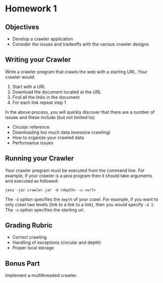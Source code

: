 # Homework 1

## Objectives 

* Develop a crawler application
* Consider the issues and tradeoffs with the various crawler designs

## Writing your Crawler

Write a crawler program that crawls the web with a starting URL.  Your crawler would:

1. Start with a URL
2. Download the document located at the URL
3. Find all the links in the document
4. For each link repeat step 1

In the above process, you will quickly discover that there are a number of issues and these include (but not limited to):

* Circular reference
* Downloading too much data (exessive crawling)
* How to organize your crawled data 
* Performance issues

## Running your Crawler

Your crawler program must be executed from the command line. For example, if your crawler is a java program then it should take arguments and executed as followed:

```
java -jar crawler.jar -d <depth> -u <url>
```

The `-d` option specifies the `depth` of your crawl.  For example, if you want to only crawl two levels (link to a link to a link), then you would specify `-d 2`.  The `-u` option specifies the starting url.

## Grading Rubric

* Correct crawling
* Handling of exceptions (circular and depth)
* Proper local storage

## Bonus Part

Implement a multithreaded crawler.  

